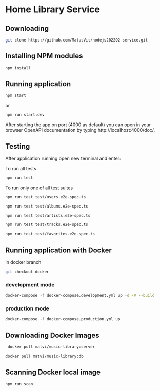 # Home Library Service

## Downloading

```bash
git clone https://github.com/MatusVit/nodejs2022Q2-service.git
```

## Installing NPM modules

```bash
npm install
```

## Running application

```bash
npm start
```

or

```bash
npm run start:dev
```

After starting the app on port (4000 as default) you can open
in your browser OpenAPI documentation by typing http://localhost:4000/doc/.

## Testing

After application running open new terminal and enter:

To run all tests

```bash
npm run test
```

To run only one of all test suites

```bash
npm run test test/users.e2e-spec.ts
```

```bash
npm run test test/albums.e2e-spec.ts
```

```bash
npm run test test/artists.e2e-spec.ts
```

```bash
npm run test test/tracks.e2e-spec.ts
```

```bash
npm run test test/favorites.e2e-spec.ts
```

## Running application with Docker

in docker branch

```bash
git checkout docker
```

### development mode

```bash
docker-compose -f docker-compose.development.yml up -d -V --build
```

### production mode

```bash
docker-compose -f docker-compose.production.yml up
```

## Downloading Docker Images

```bash
 docker pull matvi/music-library:server
```

```bash
docker pull matvi/music-library:db
```

## Scanning Docker local image

```bash
npm run scan
```
